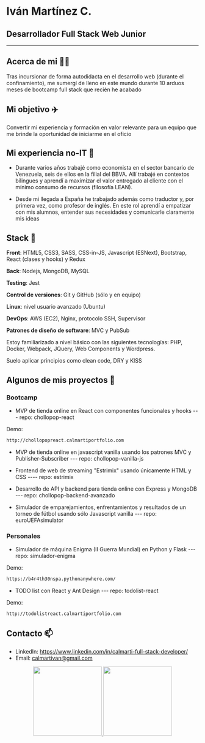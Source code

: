 # Iván Martínez C.  
## Desarrollador Full Stack Web Junior

---

## Acerca de mi :raising_hand_man:

Tras incursionar de forma autodidacta en el desarrollo web (durante el confinamiento), me sumergí de lleno en este mundo durante 10 arduos meses de bootcamp full stack que recién he acabado

## Mi objetivo :airplane:
Convertir mi experiencia y formación en valor relevante para un equipo que me brinde la oportunidad de iniciarme en el oficio
 
## Mi experiencia no-IT :bank:

- Durante varios años trabajé como economista en el sector bancario de Venezuela, seis de ellos en la filial del BBVA. 
Allí trabajé en contextos bilingues y aprendí a maximizar el valor entregado al cliente con el mínimo consumo de recursos 
(filosofía LEAN). 

- Desde mi llegada a España he trabajado además como traductor y, por primera vez, como profesor de inglés. En este rol aprendí a empatizar con mis alumnos, entender sus necesidades y comunicarle claramente mis ideas

## Stack :martial_arts_uniform:

**Front**: HTML5, CSS3, SASS, CSS-in-JS, Javascript (ESNext), Bootstrap, React (clases y hooks) y Redux

**Back**: Nodejs, MongoDB, MySQL

**Testing**: Jest

**Control de versiones**: Git y GitHub (sólo y en equipo)

**Linux**: nivel usuario avanzado (Ubuntu)

**DevOps**: AWS (EC2), Nginx, protocolo SSH, Supervisor  

**Patrones de diseño de software**: MVC y PubSub

Estoy familiarizado a nivel básico con las siguientes tecnologías: PHP, Docker, Webpack, JQuery, Web Components y Wordpress.

Suelo aplicar principios como clean code, DRY y KISS


## Algunos de mis proyectos :mega: 

### Bootcamp
- MVP de tienda online en React con componentes funcionales y hooks  --- repo: chollopop-react

Demo:

```sh
http://chollopopreact.calmartiportfolio.com
```

- MVP de tienda online en javascript vanilla usando los patrones MVC y Publisher-Subscriber  --- repo: chollopop-vanilla-js

- Frontend de web de streaming "Estrimix" usando únicamente HTML y CSS  ---- repo: estrimix

<!-- -Extensión de "chollopop-react" usando Redux (chollopop-react-redux)-->

- Desarrollo de API y backend para tienda online con Express y MongoDB  --- repo: chollopop-backend-avanzado

- Simulador de emparejamientos, enfrentamientos y resultados de un torneo de fútbol usando sólo Javascript vanilla --- repo: euroUEFAsimulator

### Personales

- Simulador de máquina Enigma (II Guerra Mundial) en Python y Flask  ---  repo: simulador-enigma

Demo:
```sh
https://b4r4th30nspa.pythonanywhere.com/
```

- TODO list con React y Ant Design  --- repo: todolist-react

Demo:
```sh
http://todolistreact.calmartiportfolio.com
```

## Contacto  📫
- LinkedIn: https://www.linkedin.com/in/calmarti-full-stack-developer/
- Email: calmartivan@gmail.com

<!--**calmarti/calmarti** is a ✨ _special_ ✨ repository because its `README.md` (this file) appears on your GitHub profile.-->

<p align="center">
<a href="https://github.com/[calmarti]">
  <img height="180em" src="https://github-readme-stats-eight-theta.vercel.app/api?username=calmarti&show_icons=true&theme=algolia&include_all_commits=true&count_private=true"/>
  <img height="180em" src="https://github-readme-stats-eight-theta.vercel.app/api/top-langs/?username=calmarti&layout=compact&langs_count=8&theme=algolia"/>
</a>
</p>

